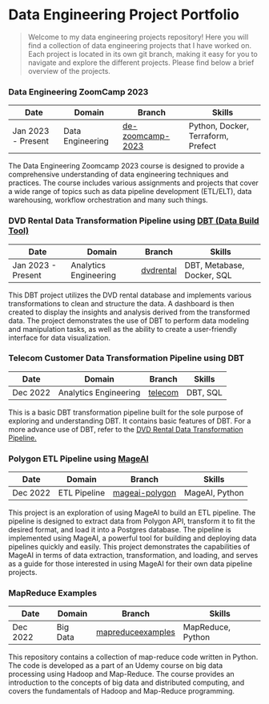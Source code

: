 # Data Engineering Project Portfolio

> Welcome to my data engineering projects repository! Here you will find a collection of data engineering projects 
> that I have worked on. Each project is located in its own git branch, making it easy for you to navigate and 
> explore the different projects. Please find below a brief overview of the projects.


### Data Engineering ZoomCamp 2023

| **Date** 	                | **Domain** 	       | **Branch**      	| **Skills**    |
|---------------------------|--------------------|-----------------	| ----------------- |
| Jan 2023 - Present      	 | Data Engineering 	 |  [de-zoomcamp-2023](https://github.com/Aditya-Gupta1/data-engineering-projects/tree/de-zoomcamp-2023)	| Python, Docker, Terraform, Prefect |

The Data Engineering Zoomcamp 2023 course is designed to provide a comprehensive understanding of data engineering techniques and practices. The course includes various 
assignments and projects that cover a wide range of topics such as data pipeline development (ETL/ELT), data warehousing, workflow orchestration and many such things.

### DVD Rental Data Transformation Pipeline using [DBT (Data Build Tool)](https://www.getdbt.com/)

| **Date**           	| **Domain**            	| **Branch**                                                                             	| **Skills** 	                        |
|--------------------	|-----------------------	|----------------------------------------------------------------------------------------	|-------------------------------------|
| Jan 2023 - Present 	| Analytics Engineering 	| [dvdrental](https://github.com/Aditya-Gupta1/data-engineering-projects/tree/dvdrental) 	| DBT, Metabase, Docker, SQL        	 |

This DBT project utilizes the DVD rental database and implements various transformations to clean and structure the data. A dashboard is then created to display the insights 
and analysis derived from the transformed data. The project demonstrates the use of DBT to perform data modeling and manipulation tasks, as well as the ability to create a 
user-friendly interface for data visualization.

### Telecom Customer Data Transformation Pipeline using DBT

| **Date** 	| **Domain**            	| **Branch**                                                                         	| **Skills** 	|
|----------	|-----------------------	|------------------------------------------------------------------------------------	|------------	|
| Dec 2022 	| Analytics Engineering 	| [telecom](https://github.com/Aditya-Gupta1/data-engineering-projects/tree/telecom) 	| DBT, SQL   	|

This is a basic DBT transformation pipeline built for the sole purpose of exploring and understanding DBT. It contains basic features of DBT.
For a more advance use of DBT, refer to the [DVD Rental Data Transformation Pipeline.](#dvd-rental-data-transformation-pipeline-using-dbt-data-build-toolhttpswwwgetdbtcom)

### Polygon ETL Pipeline using [MageAI](https://www.mage.ai/)

| **Date** 	| **Domain**   	| **Branch**                                                                                       	| **Skills**     	|
|----------	|--------------	|--------------------------------------------------------------------------------------------------	|----------------	|
| Dec 2022 	| ETL Pipeline 	| [mageai-polygon](https://github.com/Aditya-Gupta1/data-engineering-projects/tree/mageai-polygon) 	| MageAI, Python 	|

This project is an exploration of using MageAI to build an ETL pipeline. The pipeline is designed to extract data from Polygon API, transform it to fit 
the desired format, and load it into a Postgres database. The pipeline is implemented using MageAI, a powerful tool for building and deploying data pipelines 
quickly and easily. This project demonstrates the capabilities of MageAI in terms of data extraction, transformation, and loading, and serves as a guide for 
those interested in using MageAI for their own data pipeline projects.

### MapReduce Examples

| **Date** 	| **Domain** 	| **Branch**                                                                                             	| **Skills**        	|
|----------	|------------	|--------------------------------------------------------------------------------------------------------	|-------------------	|
| Dec 2022 	| Big Data   	| [mapreduceexamples](https://github.com/Aditya-Gupta1/data-engineering-projects/tree/mapreduceexamples) 	| MapReduce, Python 	|

This repository contains a collection of map-reduce code written in Python. The code is developed as a part of an Udemy course on big data processing using Hadoop and 
Map-Reduce. The course provides an introduction to the concepts of big data and distributed computing, and covers the fundamentals of Hadoop and Map-Reduce programming.